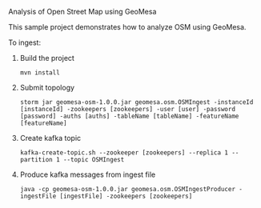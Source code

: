 Analysis of Open Street Map using GeoMesa

This sample project demonstrates how to analyze OSM using GeoMesa.

To ingest: 

1. Build the project
   ```
   mvn install
   ```

2. Submit topology
   ```
   storm jar geomesa-osm-1.0.0.jar geomesa.osm.OSMIngest -instanceId [instanceId] -zookeepers [zookeepers] -user [user] -password [password] -auths [auths] -tableName [tableName] -featureName [featureName]
   ```

3. Create kafka topic
   ```
   kafka-create-topic.sh --zookeeper [zookeepers] --replica 1 --partition 1 --topic OSMIngest
   ```

4. Produce kafka messages from ingest file
   ```
   java -cp geomesa-osm-1.0.0.jar geomesa.osm.OSMIngestProducer -ingestFile [ingestFile] -zookeepers [zookeepers]
   ```
